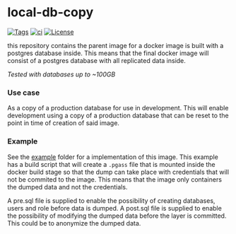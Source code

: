 # local-db-copy

[![Tags](https://ghcr-badge.egpl.dev/frederikhs/local-db-copy/tags?trim=major)](https://github.com/frederikhs/local-db-copy/pkgs/container/local-db-copy)
[![ci](https://github.com/frederikhs/local-db-copy/actions/workflows/push.yml/badge.svg?branch=main)](https://github.com/frederikhs/local-db-copy/actions/workflows/push.yml)
[![License](https://img.shields.io/github/license/frederikhs/local-db-copy)](LICENSE)

this repository contains the parent image for a docker image is built with a postgres database inside.
This means that the final docker image will consist of a postgres database with all replicated data inside.

*Tested with databases up to ~100GB*

### Use case

As a copy of a production database for use in development. This will enable development using a copy of a production database that can be reset to the point in time of creation of said image.

### Example

See the [example](example) folder for a implementation of this image. This example has a build script that will create a `.pgass` file that is mounted inside the docker build stage so that the dump can take place with credentials that will not be commited to the image. This means that the image only containers the dumped data and not the credentials.

A pre.sql file is supplied to enable the possibility of creating databases, users and role before data is dumped.
A post.sql file is supplied to enable the possibility of modifying the dumped data before the layer is committed. This could be to anonymize the dumped data.
